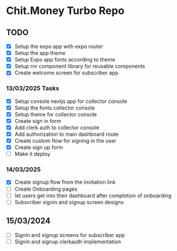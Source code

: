 # Chit.Money Turbo Repo

## TODO

- [x] Setup the expo app with expo router
- [x] Setup the app theme
- [x] Setup Expo app fonts according to theme
- [x] Setup rnr component library for reusable components
- [x] Create welcome screen for subscriber app

### 13/03/2025 Tasks

- [x] Setup console nextjs app for collector console
- [x] Setup the fonts collector console
- [x] Setup theme for collector console
- [x] Create sign in form
- [x] Add clerk auth to collector console
- [x] Add authorization to main dashboard route
- [x] Create custom flow for signing in the user
- [x] Create sign up form
- [ ] Make it deploy

### 14/03/2025

- [x] Create signup flow from the invitation link
- [ ] Create Onboarding pages
- [ ] let users get into their dashboard after completion of onboarding
- [ ] Subscriber signin and signup screen designs

## 15/03/2024

- [ ] Signin and signup screens for subscriber app
- [ ] Signin and signup clerkauth implementation